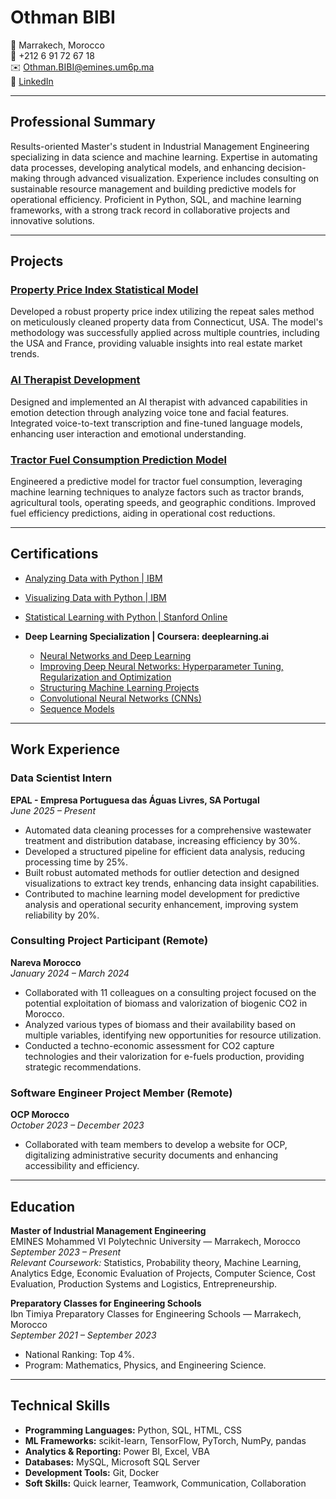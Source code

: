 # Othman BIBI

📍 Marrakech, Morocco  
📱 +212 6 91 72 67 18  
✉️ [Othman.BIBI@emines.um6p.ma](mailto:Othman.BIBI@emines.um6p.ma)  
🔗 [LinkedIn](https://www.linkedin.com/in/othman-bibi/)  

---

## Professional Summary

Results-oriented Master's student in Industrial Management Engineering specializing in data science and machine learning. Expertise in automating data processes, developing analytical models, and enhancing decision-making through advanced visualization. Experience includes consulting on sustainable resource management and building predictive models for operational efficiency. Proficient in Python, SQL, and machine learning frameworks, with a strong track record in collaborative projects and innovative solutions.

---

## Projects

### [Property Price Index Statistical Model](#link-to-project-1)  
Developed a robust property price index utilizing the repeat sales method on meticulously cleaned property data from Connecticut, USA. The model's methodology was successfully applied across multiple countries, including the USA and France, providing valuable insights into real estate market trends.

### [AI Therapist Development](#link-to-project-2)  
Designed and implemented an AI therapist with advanced capabilities in emotion detection through analyzing voice tone and facial features. Integrated voice-to-text transcription and fine-tuned language models, enhancing user interaction and emotional understanding.

### [Tractor Fuel Consumption Prediction Model](#link-to-project-3)  
Engineered a predictive model for tractor fuel consumption, leveraging machine learning techniques to analyze factors such as tractor brands, agricultural tools, operating speeds, and geographic conditions. Improved fuel efficiency predictions, aiding in operational cost reductions.


---


## Certifications

- [Analyzing Data with Python | IBM](#https://www.coursera.org/learn/analyzing-data-with-python)  
- [Visualizing Data with Python | IBM](#https://www.coursera.org/learn/visualizing-data-with-python)  
- [Statistical Learning with Python | Stanford Online](#https://online.stanford.edu/courses/sohs-ystatslearning-statistical-learning)  

- **Deep Learning Specialization | Coursera: deeplearning.ai**  
  - [Neural Networks and Deep Learning](#link-to-course-1)  
  - [Improving Deep Neural Networks: Hyperparameter Tuning, Regularization and Optimization](#link-to-course-2)  
  - [Structuring Machine Learning Projects](#link-to-course-3)  
  - [Convolutional Neural Networks (CNNs)](#link-to-course-4)  
  - [Sequence Models](#link-to-course-5)  
 


---

## Work Experience

### Data Scientist Intern  
**EPAL - Empresa Portuguesa das Águas Livres, SA Portugal**  
*June 2025 – Present*  
- Automated data cleaning processes for a comprehensive wastewater treatment and distribution database, increasing efficiency by 30%.  
- Developed a structured pipeline for efficient data analysis, reducing processing time by 25%.  
- Built robust automated methods for outlier detection and designed visualizations to extract key trends, enhancing data insight capabilities.  
- Contributed to machine learning model development for predictive analysis and operational security enhancement, improving system reliability by 20%.

### Consulting Project Participant (Remote)  
**Nareva Morocco**  
*January 2024 – March 2024*  
- Collaborated with 11 colleagues on a consulting project focused on the potential exploitation of biomass and valorization of biogenic CO2 in Morocco.  
- Analyzed various types of biomass and their availability based on multiple variables, identifying new opportunities for resource utilization.  
- Conducted a techno-economic assessment for CO2 capture technologies and their valorization for e-fuels production, providing strategic recommendations.

### Software Engineer Project Member (Remote)  
**OCP Morocco**  
*October 2023 – December 2023*  
- Collaborated with team members to develop a website for OCP, digitalizing administrative security documents and enhancing accessibility and efficiency.

---

## Education

**Master of Industrial Management Engineering**  
EMINES Mohammed VI Polytechnic University — Marrakech, Morocco  
*September 2023 – Present*  
*Relevant Coursework:* Statistics, Probability theory, Machine Learning, Analytics Edge, Economic Evaluation of Projects, Computer Science, Cost Evaluation, Production Systems and Logistics, Entrepreneurship.

**Preparatory Classes for Engineering Schools**  
Ibn Timiya Preparatory Classes for Engineering Schools — Marrakech, Morocco  
*September 2021 – September 2023*  
- National Ranking: Top 4%.  
- Program: Mathematics, Physics, and Engineering Science.

---

## Technical Skills

- **Programming Languages:** Python, SQL, HTML, CSS  
- **ML Frameworks:** scikit-learn, TensorFlow, PyTorch, NumPy, pandas  
- **Analytics & Reporting:** Power BI, Excel, VBA  
- **Databases:** MySQL, Microsoft SQL Server  
- **Development Tools:** Git, Docker  
- **Soft Skills:** Quick learner, Teamwork, Communication, Collaboration  


